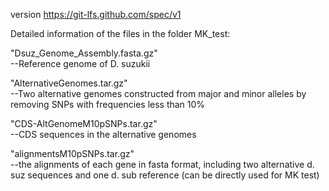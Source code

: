 version https://git-lfs.github.com/spec/v1

Detailed information of the files in the folder MK_test:

"Dsuz_Genome_Assembly.fasta.gz"     
--Reference genome of D. suzukii

"AlternativeGenomes.tar.gz"         
--Two alternative genomes constructed from major and minor alleles by removing SNPs with frequencies less than 10%  

"CDS-AltGenomeM10pSNPs.tar.gz"      
--CDS sequences in the alternative genomes  

"alignmentsM10pSNPs.tar.gz"         
--the alignments of each gene in fasta format, including two alternative d. suz sequences and one d. sub reference (can be directly used for MK test) 
